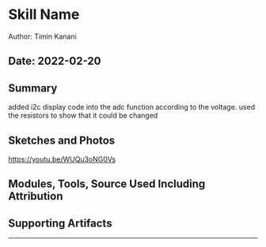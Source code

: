 #  Skill Name

Author: Timin Kanani    

Date: 2022-02-20
-----

## Summary
added i2c display code into the adc function according to the voltage. used the resistors to show that it could be changed

## Sketches and Photos
https://youtu.be/WUQu3oNG0Vs


## Modules, Tools, Source Used Including Attribution


## Supporting Artifacts


-----
